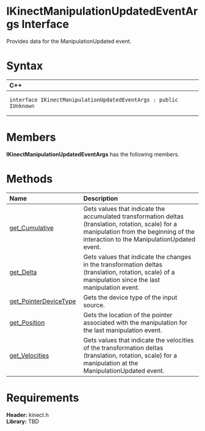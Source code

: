 IKinectManipulationUpdatedEventArgs Interface  
=============================================  

Provides data for the ManipulationUpdated event. <span id="syntaxSection"></span>

Syntax  
======  

<table>
<colgroup>
<col width="100%" />
</colgroup>
<thead>
<tr class="header">
<th align="left">C++</th>
</tr>
</thead>
<tbody>
<tr class="odd">
<td align="left"><pre><code>interface IKinectManipulationUpdatedEventArgs : public IUnknown</code></pre></td>
</tr>
</tbody>
</table>

<span id="classMembersSection"></span>

Members  
=======  

**IKinectManipulationUpdatedEventArgs** has the following members.  

<span id="publicmethodsSection"></span>

Methods  
=======  

<table>
<colgroup>
<col width="30%" />
<col width="60%" />
</colgroup>
<thead>
<tr class="header">
<th align="left">Name</th>
<th align="left">Description</th>
</tr>
</thead>
<tbody>
<tr class="odd">
<td align="left"><a href="IKinectManipulationUpdated/Methods/get_Cumulative_Method.md">get_Cumulative</a></td>
<td align="left">Gets values that indicate the accumulated transformation deltas (translation, rotation, scale) for a manipulation from the beginning of the interaction to the ManipulationUpdated event.</td>
</tr>
<tr class="even">
<td align="left"><a href="IKinectManipulationUpdated/Methods/get_Delta_Method.md">get_Delta</a></td>
<td align="left">Gets values that indicate the changes in the transformation deltas (translation, rotation, scale) of a manipulation since the last manipulation event.</td>
</tr>
<tr class="odd">
<td align="left"><a href="IKinectManipulationUpdated/Methods/get_PointerDeviceType_Method.md">get_PointerDeviceType</a></td>
<td align="left">Gets the device type of the input source.</td>
</tr>
<tr class="even">
<td align="left"><a href="IKinectManipulationUpdated/Methods/get_Position_Method.md">get_Position</a></td>
<td align="left">Gets the location of the pointer associated with the manipulation for the last manipulation event.</td>
</tr>
<tr class="odd">
<td align="left"><a href="IKinectManipulationUpdated/Methods/get_Velocities_Method.md">get_Velocities</a></td>
<td align="left">Gets values that indicate the velocities of the transformation deltas (translation, rotation, scale) for a manipulation at the ManipulationUpdated event.</td>
</tr>
</tbody>
</table>

<span id="requirements"></span>

Requirements  
============  

**Header:** kinect.h  
**Library:** TBD  



<!--Please do not edit the data in the comment block below.-->
<!--
TOCTitle : IKinectManipulationUpdatedEventArgs Interface
RLTitle : IKinectManipulationUpdatedEventArgs Interface
KeywordK : IKinectManipulationUpdatedEventArgs interface, about
HelpPriority : 2
TopicType : apiref
KeywordF : IKinectManipulationUpdatedEventArgs
KeywordF : Microsoft.Kinect.kinect.IKinectManipulationUpdatedEventArgs
KeywordA : T:Microsoft.Kinect.kinect.IKinectManipulationUpdatedEventArgs
AssetID : T:Microsoft.Kinect.kinect.IKinectManipulationUpdatedEventArgs
Locale : en-us
CommunityContent : 1
APIType : Managed
APILocation : 
APIName : Microsoft.Kinect.kinect.IKinectManipulationUpdatedEventArgs
TargetOS : Windows
TopicType : kbSyntax
DevLang : C++
DocSet : K4Wv2
ProjType : K4Wv2Proj
Technology : Kinect for Windows
Product : Kinect for Windows SDK v2
productversion : 20
-->
